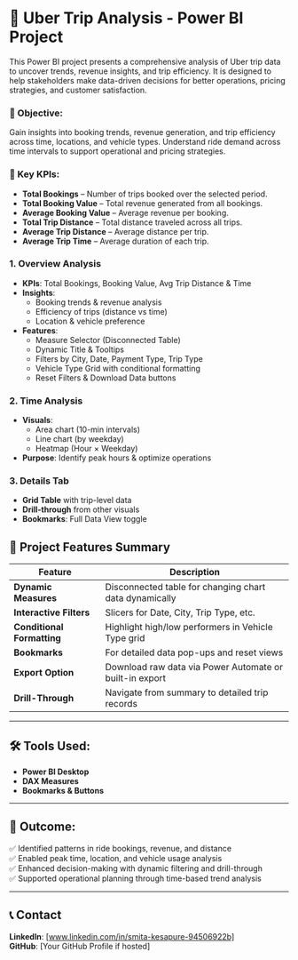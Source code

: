 # 🚕 Uber Trip Analysis - Power BI Project

This Power BI project presents a comprehensive analysis of Uber trip data to uncover trends, revenue insights, and trip efficiency. It is designed to help stakeholders make data-driven decisions for better operations, pricing strategies, and customer satisfaction.

### 🎯 Objective:
Gain insights into booking trends, revenue generation, and trip efficiency across time, locations, and vehicle types. Understand ride demand across time intervals to support operational and pricing strategies.

### 📌 Key KPIs:
- **Total Bookings** – Number of trips booked over the selected period.
- **Total Booking Value** – Total revenue generated from all bookings.
- **Average Booking Value** – Average revenue per booking.
- **Total Trip Distance** – Total distance traveled across all trips.
- **Average Trip Distance** – Average distance per trip.
- **Average Trip Time** – Average duration of each trip.


### 1. Overview Analysis
- **KPIs**: Total Bookings, Booking Value, Avg Trip Distance & Time
- **Insights**:
  - Booking trends & revenue analysis
  - Efficiency of trips (distance vs time)
  - Location & vehicle preference
- **Features**:
  - Measure Selector (Disconnected Table)
  - Dynamic Title & Tooltips
  - Filters by City, Date, Payment Type, Trip Type
  - Vehicle Type Grid with conditional formatting
  - Reset Filters & Download Data buttons

### 2. Time Analysis
- **Visuals**:
  - Area chart (10-min intervals)
  - Line chart (by weekday)
  - Heatmap (Hour × Weekday)
- **Purpose**: Identify peak hours & optimize operations

### 3. Details Tab
- **Grid Table** with trip-level data
- **Drill-through** from other visuals
- **Bookmarks**: Full Data View toggle
 

## 📂 Project Features Summary

| Feature | Description |
|--------|-------------|
| **Dynamic Measures** | Disconnected table for changing chart data dynamically |
| **Interactive Filters** | Slicers for Date, City, Trip Type, etc. |
| **Conditional Formatting** | Highlight high/low performers in Vehicle Type grid |
| **Bookmarks** | For detailed data pop-ups and reset views |
| **Export Option** | Download raw data via Power Automate or built-in export |
| **Drill-Through** | Navigate from summary to detailed trip records |

---

## 🛠 Tools Used:
- **Power BI Desktop**
- **DAX Measures**
- **Bookmarks & Buttons**

---
## 📢 Outcome:
✅ Identified patterns in ride bookings, revenue, and distance  
✅ Enabled peak time, location, and vehicle usage analysis  
✅ Enhanced decision-making with dynamic filtering and drill-through  
✅ Supported operational planning through time-based trend analysis

---

## 📞 Contact
**LinkedIn**: [www.linkedin.com/in/smita-kesapure-94506922b]  
**GitHub**: [Your GitHub Profile if hosted]  
